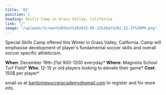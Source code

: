 ```yaml
---
title: '02'
position: 1
heading: Skills Camp in Grass Valley, California
link: "/"
image: "/uploads/Screen%20Shot%202015-05-22%20at%202.22.37%20PM.png"
---
```


Special Skills Camp offered this Winter in Grass Valley, California. Camp will emphasise development of player's fundamental soccer skills and overall soccer specific athleticism.

**When**: December 19th-21st 900-1200 everyday* 
**Where**: Magnolia School Turf Field* 
**Who**: 12-15 yr old players looking to elevate their game* 
**Cost**: 150$ per player* 

email us at bartlomesocceracademy@gmail.com to register and for more info.

